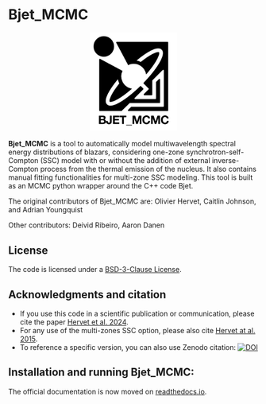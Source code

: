 # Bjet_MCMC

<p align="center">
  <img width="35%" src="logo/Bjet_MCMC_logo_v2.png">
</p>

**Bjet_MCMC** is a tool to automatically model multiwavelength spectral energy distributions of blazars, considering one-zone synchrotron-self-Compton (SSC) model with or without the addition of external inverse-Compton process from the thermal emission of the nucleus. It also contains manual fitting functionalities for multi-zone SSC modeling.
This tool is built as an MCMC python wrapper around the C++ code Bjet.

The original contributors of Bjet_MCMC are: Olivier Hervet, Caitlin Johnson, and Adrian Youngquist

Other contributors: Deivid Ribeiro, Aaron Danen

License
-------
The code is licensed under a [BSD-3-Clause License](LICENSE).


Acknowledgments and citation
-------
- If you use this code in a scientific publication or communication, please cite the paper [Hervet et al. 2024](https://iopscience.iop.org/article/10.3847/1538-4357/ad09c0). 
- For any use of the multi-zones SSC option, please also cite [Hervet at al. 2015](https://ui.adsabs.harvard.edu/abs/2015A%26A...578A..69H/abstract).
- To reference a specific version, you can also use Zenodo citation: [![DOI](https://zenodo.org/badge/DOI/10.5281/zenodo.10070356.svg)](https://zenodo.org/doi/10.5281/zenodo.10070356) 






## Installation and running Bjet_MCMC:

The official documentation is now moved on [readthedocs.io](https://bjet-mcmc.readthedocs.io/en/latest/).
